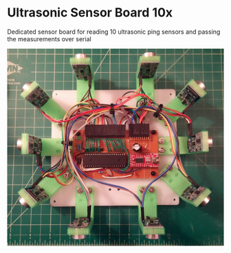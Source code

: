 # Ultrasonic Sensor Board 10x

Dedicated sensor board for reading 10 ultrasonic ping sensors and passing the measurements over serial

![Sensor board](board_new.jpg)